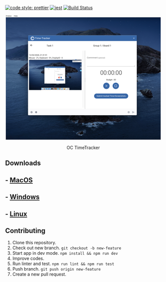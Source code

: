 [![code style: prettier](https://img.shields.io/badge/code_style-prettier-ff69b4.svg?style=flat-square)](https://github.com/prettier/prettier)
[![jest](https://jestjs.io/img/jest-badge.svg)](https://github.com/facebook/jest)
[![Build Status](https://travis-ci.org/ktmouk/hackaru-desktop.svg?branch=master)](https://travis-ci.org/ktmouk/hackaru-desktop)


<p align="center">
  <p align="center"><img src="./docs/images/screenshot.png" width="500" /></p>
  <p align="center">OC TimeTracker</p>
</p>

## Downloads
## - [MacOS](https://github.com/dev-Ioannis/OC-TimeTrack/releases/download/v1.0.0/oc-1.0.0.dmg)
## - [Windows](https://github.com/dev-Ioannis/OC-TimeTrack/releases/download/v1.0.0/oc-1.0.0.exe)
## - [Linux](https://github.com/dev-Ioannis/OC-TimeTrack/releases/download/v1.0.0/oc-1.0.0.exe)


## Contributing
1. Clone this repository.
1. Check out new branch. `git checkout -b new-feature`
1. Start app in dev mode. `npm install && npm run dev`
1. Improve codes.
1. Run linter and test. `npm run lint && npm run test`
1. Push branch. `git push origin new-feature`
1. Create a new pull request.

